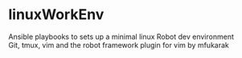 # linuxWorkEnv
Ansible playbooks to sets up a minimal linux Robot dev environment  
Git, tmux, vim and the robot framework plugin for vim by mfukarak
